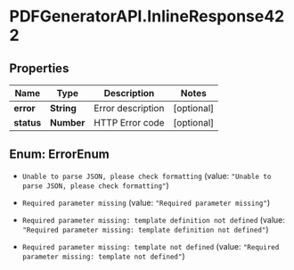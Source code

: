 # PDFGeneratorAPI.InlineResponse422

## Properties

Name | Type | Description | Notes
------------ | ------------- | ------------- | -------------
**error** | **String** | Error description | [optional] 
**status** | **Number** | HTTP Error code | [optional] 



## Enum: ErrorEnum


* `Unable to parse JSON, please check formatting` (value: `"Unable to parse JSON, please check formatting"`)

* `Required parameter missing` (value: `"Required parameter missing"`)

* `Required parameter missing: template definition not defined` (value: `"Required parameter missing: template definition not defined"`)

* `Required parameter missing: template not defined` (value: `"Required parameter missing: template not defined"`)




